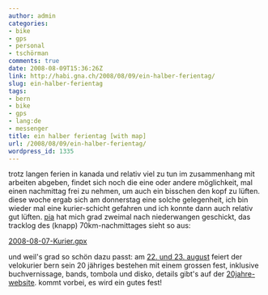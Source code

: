 ```yaml
---
author: admin
categories:
- bike
- gps
- personal
- tschörman
comments: true
date: 2008-08-09T15:36:26Z
link: http://habi.gna.ch/2008/08/09/ein-halber-ferientag/
slug: ein-halber-ferientag
tags:
- bern
- bike
- gps
- lang:de
- messenger
title: ein halber ferientag [with map]
url: /2008/08/09/ein-halber-ferientag/
wordpress_id: 1335
---
```


trotz langen ferien in kanada und relativ viel zu tun im zusammenhang mit arbeiten abgeben, findet sich noch die eine oder andere möglichkeit, mal einen nachmittag frei zu nehmen, um auch ein bisschen den kopf zu lüften. diese woche ergab sich am donnerstag eine solche gelegenheit, ich bin wieder mal eine kurier-schicht gefahren und ich konnte dann auch relativ gut lüften. [pia](http://flickr.com/photos/habi/tags/pia) hat mich grad zweimal nach niederwangen geschickt, das tracklog des (knapp) 70km-nachmittages sieht so aus:




[2008-08-07-Kurier.gpx](http://habi.gna.ch/wp-content/uploads/2008/08/2008-08-07-kurier.gpx)




und weil's grad so schön dazu passt: am [22. und 23. august](http://upcoming.yahoo.com/event/921937) feiert der velokurier bern sein 20 jähriges bestehen mit einem grossen fest, inklusive buchvernissage, bands, tombola und disko, details gibt's auf der [20jahre-website](http://20jahre.velokurierbern.ch/). kommt vorbei, es wird ein gutes fest!



